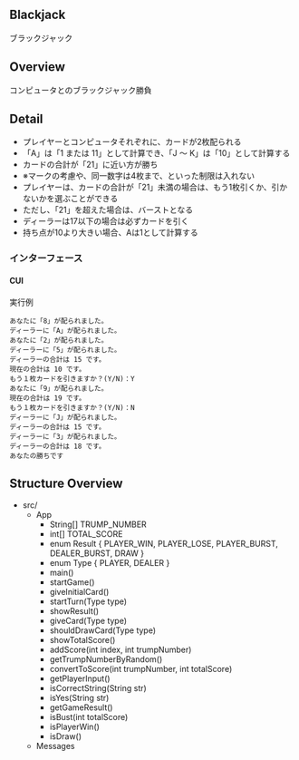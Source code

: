 ## Blackjack

ブラックジャック

## Overview

コンピュータとのブラックジャック勝負

## Detail

- プレイヤーとコンピュータそれぞれに、カードが2枚配られる
- 「A」は「1 または 11」として計算でき、「J ～ K」は「10」として計算する
- カードの合計が「21」に近い方が勝ち
- ※マークの考慮や、同一数字は4枚まで、といった制限は入れない
- プレイヤーは、カードの合計が「21」未満の場合は、もう1枚引くか、引かないかを選ぶことができる
- ただし、「21」を超えた場合は、バーストとなる
- ディーラーは17以下の場合は必ずカードを引く
- 持ち点が10より大きい場合、Aは1として計算する

### インターフェース

#### CUI

実行例

``` console
あなたに「8」が配られました。
ディーラーに「A」が配られました。
あなたに「2」が配られました。
ディーラーに「5」が配られました。
ディーラーの合計は 15 です。
現在の合計は 10 です。
もう１枚カードを引きますか？(Y/N)：Y
あなたに「9」が配られました。
現在の合計は 19 です。
もう１枚カードを引きますか？(Y/N)：N
ディーラーに「J」が配られました。
ディーラーの合計は 15 です。
ディーラーに「3」が配られました。
ディーラーの合計は 18 です。
あなたの勝ちです
```

## Structure Overview

- src/
    - App
        - String[] TRUMP_NUMBER
        - int[] TOTAL_SCORE
        - enum Result { PLAYER_WIN, PLAYER_LOSE, PLAYER_BURST, DEALER_BURST, DRAW }
        - enum Type { PLAYER, DEALER }
        - main()
        - startGame()
        - giveInitialCard()
        - startTurn(Type type)
        - showResult()
        - giveCard(Type type)
        - shouldDrawCard(Type type)
        - showTotalScore()
        - addScore(int index, int trumpNumber)
        - getTrumpNumberByRandom()
        - convertToScore(int trumpNumber, int totalScore)
        - getPlayerInput()
        - isCorrectString(String str)
        - isYes(String str)
        - getGameResult()
        - isBust(int totalScore)
        - isPlayerWin()
        - isDraw()
    - Messages